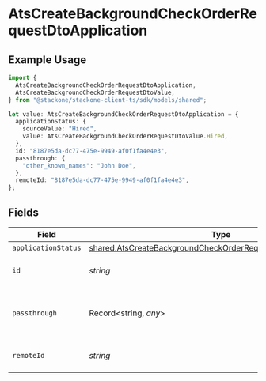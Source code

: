 # AtsCreateBackgroundCheckOrderRequestDtoApplication

## Example Usage

```typescript
import {
  AtsCreateBackgroundCheckOrderRequestDtoApplication,
  AtsCreateBackgroundCheckOrderRequestDtoValue,
} from "@stackone/stackone-client-ts/sdk/models/shared";

let value: AtsCreateBackgroundCheckOrderRequestDtoApplication = {
  applicationStatus: {
    sourceValue: "Hired",
    value: AtsCreateBackgroundCheckOrderRequestDtoValue.Hired,
  },
  id: "8187e5da-dc77-475e-9949-af0f1fa4e4e3",
  passthrough: {
    "other_known_names": "John Doe",
  },
  remoteId: "8187e5da-dc77-475e-9949-af0f1fa4e4e3",
};
```

## Fields

| Field                                                                                                                                                     | Type                                                                                                                                                      | Required                                                                                                                                                  | Description                                                                                                                                               | Example                                                                                                                                                   |
| --------------------------------------------------------------------------------------------------------------------------------------------------------- | --------------------------------------------------------------------------------------------------------------------------------------------------------- | --------------------------------------------------------------------------------------------------------------------------------------------------------- | --------------------------------------------------------------------------------------------------------------------------------------------------------- | --------------------------------------------------------------------------------------------------------------------------------------------------------- |
| `applicationStatus`                                                                                                                                       | [shared.AtsCreateBackgroundCheckOrderRequestDtoApplicationStatus](../../../sdk/models/shared/atscreatebackgroundcheckorderrequestdtoapplicationstatus.md) | :heavy_minus_sign:                                                                                                                                        | N/A                                                                                                                                                       |                                                                                                                                                           |
| `id`                                                                                                                                                      | *string*                                                                                                                                                  | :heavy_minus_sign:                                                                                                                                        | Unique identifier                                                                                                                                         | 8187e5da-dc77-475e-9949-af0f1fa4e4e3                                                                                                                      |
| `passthrough`                                                                                                                                             | Record<string, *any*>                                                                                                                                     | :heavy_minus_sign:                                                                                                                                        | Value to pass through to the provider                                                                                                                     | {<br/>"other_known_names": "John Doe"<br/>}                                                                                                               |
| `remoteId`                                                                                                                                                | *string*                                                                                                                                                  | :heavy_minus_sign:                                                                                                                                        | Provider's unique identifier                                                                                                                              | 8187e5da-dc77-475e-9949-af0f1fa4e4e3                                                                                                                      |